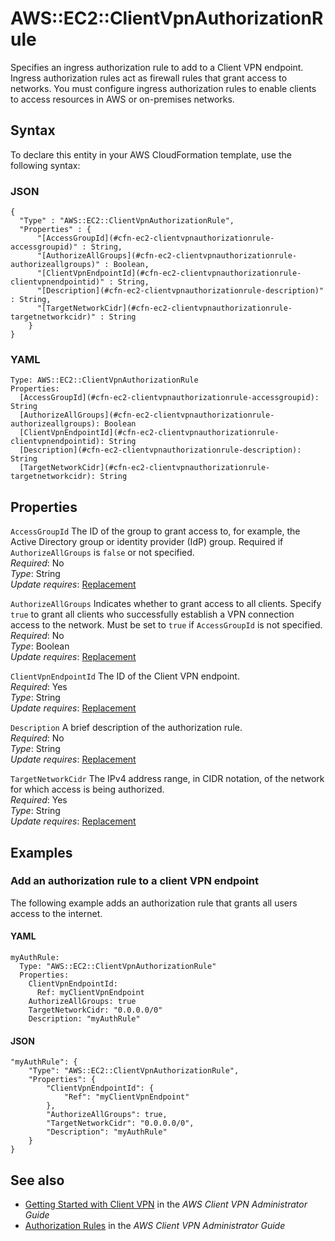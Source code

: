 # AWS::EC2::ClientVpnAuthorizationRule<a name="aws-resource-ec2-clientvpnauthorizationrule"></a>

Specifies an ingress authorization rule to add to a Client VPN endpoint\. Ingress authorization rules act as firewall rules that grant access to networks\. You must configure ingress authorization rules to enable clients to access resources in AWS or on\-premises networks\.

## Syntax<a name="aws-resource-ec2-clientvpnauthorizationrule-syntax"></a>

To declare this entity in your AWS CloudFormation template, use the following syntax:

### JSON<a name="aws-resource-ec2-clientvpnauthorizationrule-syntax.json"></a>

```
{
  "Type" : "AWS::EC2::ClientVpnAuthorizationRule",
  "Properties" : {
      "[AccessGroupId](#cfn-ec2-clientvpnauthorizationrule-accessgroupid)" : String,
      "[AuthorizeAllGroups](#cfn-ec2-clientvpnauthorizationrule-authorizeallgroups)" : Boolean,
      "[ClientVpnEndpointId](#cfn-ec2-clientvpnauthorizationrule-clientvpnendpointid)" : String,
      "[Description](#cfn-ec2-clientvpnauthorizationrule-description)" : String,
      "[TargetNetworkCidr](#cfn-ec2-clientvpnauthorizationrule-targetnetworkcidr)" : String
    }
}
```

### YAML<a name="aws-resource-ec2-clientvpnauthorizationrule-syntax.yaml"></a>

```
Type: AWS::EC2::ClientVpnAuthorizationRule
Properties:
  [AccessGroupId](#cfn-ec2-clientvpnauthorizationrule-accessgroupid): String
  [AuthorizeAllGroups](#cfn-ec2-clientvpnauthorizationrule-authorizeallgroups): Boolean
  [ClientVpnEndpointId](#cfn-ec2-clientvpnauthorizationrule-clientvpnendpointid): String
  [Description](#cfn-ec2-clientvpnauthorizationrule-description): String
  [TargetNetworkCidr](#cfn-ec2-clientvpnauthorizationrule-targetnetworkcidr): String
```

## Properties<a name="aws-resource-ec2-clientvpnauthorizationrule-properties"></a>

`AccessGroupId` <a name="cfn-ec2-clientvpnauthorizationrule-accessgroupid"></a>
The ID of the group to grant access to, for example, the Active Directory group or identity provider \(IdP\) group\. Required if `AuthorizeAllGroups` is `false` or not specified\.  
_Required_: No  
_Type_: String  
_Update requires_: [Replacement](https://docs.aws.amazon.com/AWSCloudFormation/latest/UserGuide/using-cfn-updating-stacks-update-behaviors.html#update-replacement)

`AuthorizeAllGroups` <a name="cfn-ec2-clientvpnauthorizationrule-authorizeallgroups"></a>
Indicates whether to grant access to all clients\. Specify `true` to grant all clients who successfully establish a VPN connection access to the network\. Must be set to `true` if `AccessGroupId` is not specified\.  
_Required_: No  
_Type_: Boolean  
_Update requires_: [Replacement](https://docs.aws.amazon.com/AWSCloudFormation/latest/UserGuide/using-cfn-updating-stacks-update-behaviors.html#update-replacement)

`ClientVpnEndpointId` <a name="cfn-ec2-clientvpnauthorizationrule-clientvpnendpointid"></a>
The ID of the Client VPN endpoint\.  
_Required_: Yes  
_Type_: String  
_Update requires_: [Replacement](https://docs.aws.amazon.com/AWSCloudFormation/latest/UserGuide/using-cfn-updating-stacks-update-behaviors.html#update-replacement)

`Description` <a name="cfn-ec2-clientvpnauthorizationrule-description"></a>
A brief description of the authorization rule\.  
_Required_: No  
_Type_: String  
_Update requires_: [Replacement](https://docs.aws.amazon.com/AWSCloudFormation/latest/UserGuide/using-cfn-updating-stacks-update-behaviors.html#update-replacement)

`TargetNetworkCidr` <a name="cfn-ec2-clientvpnauthorizationrule-targetnetworkcidr"></a>
The IPv4 address range, in CIDR notation, of the network for which access is being authorized\.  
_Required_: Yes  
_Type_: String  
_Update requires_: [Replacement](https://docs.aws.amazon.com/AWSCloudFormation/latest/UserGuide/using-cfn-updating-stacks-update-behaviors.html#update-replacement)

## Examples<a name="aws-resource-ec2-clientvpnauthorizationrule--examples"></a>

### Add an authorization rule to a client VPN endpoint<a name="aws-resource-ec2-clientvpnauthorizationrule--examples--Add_an_authorization_rule_to_a_client_VPN_endpoint"></a>

The following example adds an authorization rule that grants all users access to the internet\.

#### YAML<a name="aws-resource-ec2-clientvpnauthorizationrule--examples--Add_an_authorization_rule_to_a_client_VPN_endpoint--yaml"></a>

```
myAuthRule:
  Type: "AWS::EC2::ClientVpnAuthorizationRule"
  Properties:
    ClientVpnEndpointId:
      Ref: myClientVpnEndpoint
    AuthorizeAllGroups: true
    TargetNetworkCidr: "0.0.0.0/0"
    Description: "myAuthRule"
```

#### JSON<a name="aws-resource-ec2-clientvpnauthorizationrule--examples--Add_an_authorization_rule_to_a_client_VPN_endpoint--json"></a>

```
"myAuthRule": {
    "Type": "AWS::EC2::ClientVpnAuthorizationRule",
    "Properties": {
        "ClientVpnEndpointId": {
            "Ref": "myClientVpnEndpoint"
        },
        "AuthorizeAllGroups": true,
        "TargetNetworkCidr": "0.0.0.0/0",
        "Description": "myAuthRule"
    }
}
```

## See also<a name="aws-resource-ec2-clientvpnauthorizationrule--seealso"></a>

- [Getting Started with Client VPN](https://docs.aws.amazon.com/vpn/latest/clientvpn-admin/cvpn-getting-started.html) in the _AWS Client VPN Administrator Guide_
- [Authorization Rules](https://docs.aws.amazon.com/vpn/latest/clientvpn-admin/cvpn-working-rules.html) in the _AWS Client VPN Administrator Guide_
